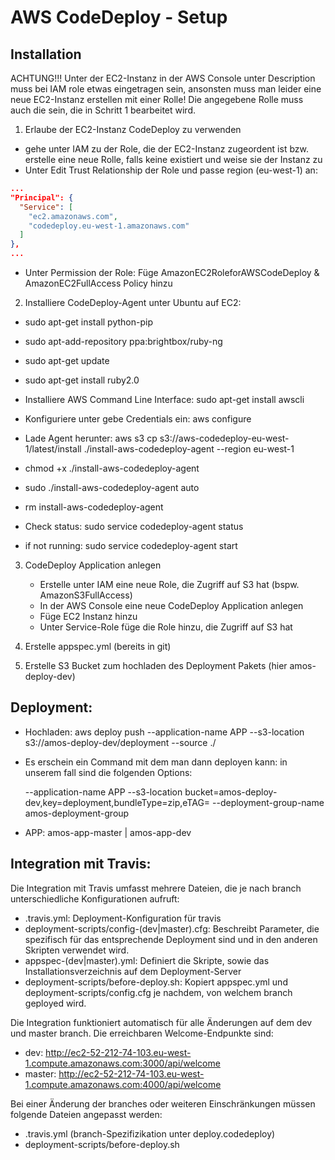 # AWS CodeDeploy - Setup

## Installation

ACHTUNG!!!
Unter der EC2-Instanz in der AWS Console unter Description muss bei IAM role etwas eingetragen sein, ansonsten muss man leider eine neue EC2-Instanz erstellen mit einer Rolle! Die angegebene Rolle muss auch die sein, die in Schritt 1 bearbeitet wird.

1. Erlaube der EC2-Instanz CodeDeploy zu verwenden
  * gehe unter IAM zu der Role, die der EC2-Instanz zugeordent ist bzw. erstelle eine neue Rolle, falls keine existiert und weise sie der Instanz zu
  * Unter Edit Trust Relationship der Role und passe region (eu-west-1) an:
  ```json
  ...
  "Principal": {
    "Service": [
      "ec2.amazonaws.com",
      "codedeploy.eu-west-1.amazonaws.com"
    ]
  },
  ...
  ```
  * Unter Permission der Role: Füge AmazonEC2RoleforAWSCodeDeploy & AmazonEC2FullAccess Policy hinzu


2. Installiere CodeDeploy-Agent unter Ubuntu auf EC2:
  * sudo apt-get install python-pip
  * sudo apt-add-repository ppa:brightbox/ruby-ng
  * sudo apt-get update
  * sudo apt-get install ruby2.0

  * Installiere AWS Command Line Interface: sudo apt-get install awscli
  * Konfiguriere unter gebe Credentials ein: aws configure
  * Lade Agent herunter: aws s3 cp s3://aws-codedeploy-eu-west-1/latest/install ./install-aws-codedeploy-agent --region eu-west-1
  * chmod +x ./install-aws-codedeploy-agent
  * sudo ./install-aws-codedeploy-agent auto
  * rm install-aws-codedeploy-agent
  * Check status: sudo service codedeploy-agent status
  * if not running: sudo service codedeploy-agent start


3. CodeDeploy Application anlegen
   - Erstelle unter IAM eine neue Role, die Zugriff auf S3 hat (bspw. AmazonS3FullAccess)
   - In der AWS Console eine neue CodeDeploy Application anlegen
   - Füge EC2 Instanz hinzu
   - Unter Service-Role füge die Role hinzu, die Zugriff auf S3 hat

4. Erstelle appspec.yml (bereits in git)

5. Erstelle S3 Bucket zum hochladen des Deployment Pakets (hier amos-deploy-dev)

## Deployment:

  * Hochladen: aws deploy push --application-name APP --s3-location s3://amos-deploy-dev/deployment --source ./
  * Es erschein ein Command mit dem man dann deployen kann: in unserem fall sind die folgenden Options:

    --application-name APP
    --s3-location bucket=amos-deploy-dev,key=deployment,bundleType=zip,eTAG=<ETAG>
    --deployment-group-name amos-deployment-group

  * APP: amos-app-master | amos-app-dev  



## Integration mit Travis:
Die Integration mit Travis umfasst mehrere Dateien, die je nach branch unterschiedliche Konfigurationen aufruft:
* .travis.yml: Deployment-Konfiguration für travis
* deployment-scripts/config-(dev|master).cfg: Beschreibt Parameter, die spezifisch für das entsprechende Deployment sind und in den anderen Skripten verwendet wird.
* appspec-(dev|master).yml: Definiert die Skripte, sowie das Installationsverzeichnis auf dem Deployment-Server
* deployment-scripts/before-deploy.sh: Kopiert appspec.yml und deployment-scripts/config.cfg je nachdem, von welchem branch geployed wird.

Die Integration funktioniert automatisch für alle Änderungen auf dem dev und master branch. Die erreichbaren Welcome-Endpunkte sind:
* dev: http://ec2-52-212-74-103.eu-west-1.compute.amazonaws.com:3000/api/welcome
* master: http://ec2-52-212-74-103.eu-west-1.compute.amazonaws.com:4000/api/welcome

Bei einer Änderung der branches oder weiteren Einschränkungen müssen folgende Dateien angepasst werden:
* .travis.yml (branch-Spezifizikation unter deploy.codedeploy)
* deployment-scripts/before-deploy.sh
